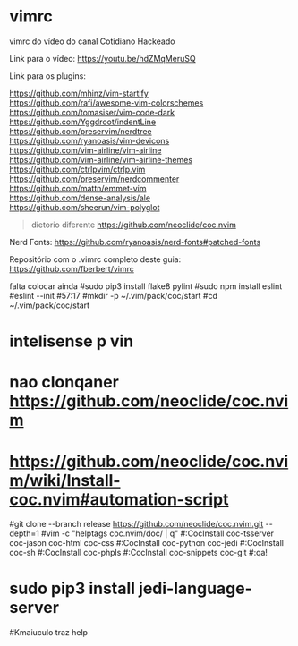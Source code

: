 # vimrc
vimrc do vídeo do canal Cotidiano Hackeado

Link para o vídeo: https://youtu.be/hdZMqMeruSQ

Link para os plugins:

https://github.com/mhinz/vim-startify<br>
https://github.com/rafi/awesome-vim-colorschemes <br>
https://github.com/tomasiser/vim-code-dark <br>
https://github.com/Yggdroot/indentLine <br>
https://github.com/preservim/nerdtree <br>
https://github.com/ryanoasis/vim-devicons <br>
https://github.com/vim-airline/vim-airline<br>
https://github.com/vim-airline/vim-airline-themes<br>
https://github.com/ctrlpvim/ctrlp.vim <br>
https://github.com/preservim/nerdcommenter <br>
https://github.com/mattn/emmet-vim <br>
https://github.com/dense-analysis/ale <br>
https://github.com/sheerun/vim-polyglot<br>
> dietorio diferente https://github.com/neoclide/coc.nvim


Nerd Fonts: https://github.com/ryanoasis/nerd-fonts#patched-fonts

Repositório com o .vimrc completo deste guia: https://github.com/fberbert/vimrc

 falta colocar ainda
#sudo pip3 install flake8 pylint
#sudo npm install eslint
#eslint --init
#57:17
#mkdir -p ~/.vim/pack/coc/start
#cd ~/.vim/pack/coc/start
# intelisense p vin
# nao clonqaner https://github.com/neoclide/coc.nvim
# https://github.com/neoclide/coc.nvim/wiki/Install-coc.nvim#automation-script
#git clone --branch release https://github.com/neoclide/coc.nvim.git --depth=1
#vim -c "helptags coc.nvim/doc/ | q"
#:CocInstall coc-tsserver coc-jason coc-html coc-css
#:CocInstall coc-python coc-jedi
#:CocInstall coc-sh
#:CocInstall coc-phpls
#:CocInstall coc-snippets coc-git
#:qa!
# sudo pip3 install jedi-language-server
#Kmaiuculo traz help
